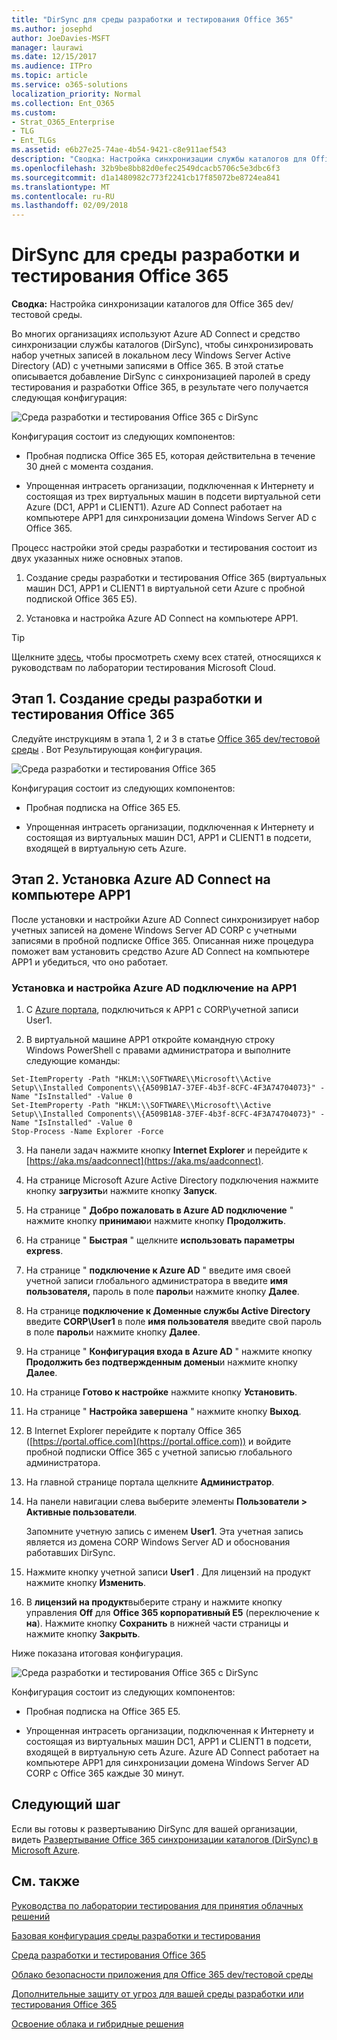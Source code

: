 ```yaml
---
title: "DirSync для среды разработки и тестирования Office 365"
ms.author: josephd
author: JoeDavies-MSFT
manager: laurawi
ms.date: 12/15/2017
ms.audience: ITPro
ms.topic: article
ms.service: o365-solutions
localization_priority: Normal
ms.collection: Ent_O365
ms.custom:
- Strat_O365_Enterprise
- TLG
- Ent_TLGs
ms.assetid: e6b27e25-74ae-4b54-9421-c8e911aef543
description: "Сводка: Настройка синхронизации службы каталогов для Office 365 dev/тестовой среды."
ms.openlocfilehash: 32b9be8bb82d0efec2549dcacb5706c5e3dbc6f3
ms.sourcegitcommit: d1a1480982c773f2241cb17f85072be8724ea841
ms.translationtype: MT
ms.contentlocale: ru-RU
ms.lasthandoff: 02/09/2018
---
```

# <a name="dirsync-for-your-office-365-devtest-environment"></a>DirSync для среды разработки и тестирования Office 365

 **Сводка:** Настройка синхронизации каталогов для Office 365 dev/тестовой среды.
  
Во многих организациях используют Azure AD Connect и средство синхронизации службы каталогов (DirSync), чтобы синхронизировать набор учетных записей в локальном лесу Windows Server Active Directory (AD) с учетными записями в Office 365. В этой статье описывается добавление DirSync с синхронизацией паролей в среду тестирования и разработки Office 365, в результате чего получается следующая конфигурация:
  
![Среда разработки и тестирования Office 365 с DirSync](images/be5b37b0-f832-4878-b153-436c31546e21.png)
  
Конфигурация состоит из следующих компонентов:  
  
- Пробная подписка Office 365 E5, которая действительна в течение 30 дней с момента создания.
    
- Упрощенная интрасеть организации, подключенная к Интернету и состоящая из трех виртуальных машин в подсети виртуальной сети Azure (DC1, APP1 и CLIENT1). Azure AD Connect работает на компьютере APP1 для синхронизации домена Windows Server AD с Office 365.
    
Процесс настройки этой среды разработки и тестирования состоит из двух указанных ниже основных этапов.
  
1. Создание среды разработки и тестирования Office 365 (виртуальных машин DC1, APP1 и CLIENT1 в виртуальной сети Azure с пробной подпиской Office 365 E5).
    
2. Установка и настройка Azure AD Connect на компьютере APP1.
    
> [!TIP]
> Щелкните [здесь](http://aka.ms/catlgstack), чтобы просмотреть схему всех статей, относящихся к руководствам по лаборатории тестирования Microsoft Cloud.
  
## <a name="phase-1-create-an-office-365-devtest-environment"></a>Этап 1. Создание среды разработки и тестирования Office 365

Следуйте инструкциям в этапа 1, 2 и 3 в статье [Office 365 dev/тестовой среды](office-365-dev-test-environment.md) . Вот Результирующая конфигурация.
  
![Среда разработки и тестирования Office 365](images/48fb91aa-09b0-4020-a496-a8253920c45d.png)
  
Конфигурация состоит из следующих компонентов:  
  
- Пробная подписка на Office 365 E5.
    
- Упрощенная интрасеть организации, подключенная к Интернету и состоящая из виртуальных машин DC1, APP1 и CLIENT1 в подсети, входящей в виртуальную сеть Azure.
    
## <a name="phase-2-install-azure-ad-connect-on-app1"></a>Этап 2. Установка Azure AD Connect на компьютере APP1

После установки и настройки Azure AD Connect синхронизирует набор учетных записей на домене Windows Server AD CORP с учетными записями в пробной подписке Office 365. Описанная ниже процедура поможет вам установить средство Azure AD Connect на компьютере APP1 и убедиться, что оно работает.
  
### <a name="install-and-configure-azure-ad-connect-on-app1"></a>Установка и настройка Azure AD подключение на APP1

1. С [Azure портала](https://portal.azure.com), подключиться к APP1 с CORP\\учетной записи User1.
    
2. В виртуальной машине APP1 откройте командную строку Windows PowerShell с правами администратора и выполните следующие команды:
    
  ```
  Set-ItemProperty -Path "HKLM:\\SOFTWARE\\Microsoft\\Active Setup\\Installed Components\\{A509B1A7-37EF-4b3f-8CFC-4F3A74704073}" -Name "IsInstalled" -Value 0
Set-ItemProperty -Path "HKLM:\\SOFTWARE\\Microsoft\\Active Setup\\Installed Components\\{A509B1A8-37EF-4b3f-8CFC-4F3A74704073}" -Name "IsInstalled" -Value 0
Stop-Process -Name Explorer -Force

  ```

3. На панели задач нажмите кнопку **Internet Explorer** и перейдите к [https://aka.ms/aadconnect](https://aka.ms/aadconnect).
    
4. На странице Microsoft Azure Active Directory подключения нажмите кнопку **загрузить**и нажмите кнопку **Запуск**.
    
5. На странице " **Добро пожаловать в Azure AD подключение** " нажмите кнопку **принимаю**и нажмите кнопку **Продолжить**.
    
6. На странице " **Быстрая** " щелкните **использовать параметры express**.
    
7. На странице " **подключение к Azure AD** " введите имя своей учетной записи глобального администратора в введите **имя пользователя,** пароль в поле **пароль**и нажмите кнопку **Далее**.
    
8. На странице **подключение к Доменные службы Active Directory** введите **CORP\\User1** в поле **имя пользователя** введите свой пароль в поле **пароль**и нажмите кнопку **Далее**.
    
9. На странице " **Конфигурация входа в Azure AD** " нажмите кнопку **Продолжить без подтвержденным домены**и нажмите кнопку **Далее**.
    
10. На странице **Готово к настройке** нажмите кнопку **Установить**.
    
11. На странице " **Настройка завершена** " нажмите кнопку **Выход**.
    
12. В Internet Explorer перейдите к порталу Office 365 ([https://portal.office.com](https://portal.office.com)) и войдите пробной подписки Office 365 с учетной записью глобального администратора.
    
13. На главной странице портала щелкните **Администратор**.
    
14. На панели навигации слева выберите элементы **Пользователи > Активные пользователи**.
    
    Запомните учетную запись с именем **User1**. Эта учетная запись является из домена CORP Windows Server AD и обоснования работавших DirSync.
    
15. Нажмите кнопку учетной записи **User1** . Для лицензий на продукт нажмите кнопку **Изменить**.
    
16. В **лицензий на продукт**выберите страну и нажмите кнопку управления **Off** для **Office 365 корпоративный E5** (переключение к **на**). Нажмите кнопку **Сохранить** в нижней части страницы и нажмите кнопку **Закрыть**.
    
Ниже показана итоговая конфигурация.
  
![Среда разработки и тестирования Office 365 с DirSync](images/be5b37b0-f832-4878-b153-436c31546e21.png)
  
Конфигурация состоит из следующих компонентов:  
  
- Пробная подписка на Office 365 E5.
    
- Упрощенная интрасеть организации, подключенная к Интернету и состоящая из виртуальных машин DC1, APP1 и CLIENT1 в подсети, входящей в виртуальную сеть Azure. Azure AD Connect работает на компьютере APP1 для синхронизации домена Windows Server AD CORP с Office 365 каждые 30 минут.
    
## <a name="next-step"></a>Следующий шаг

Если вы готовы к развертыванию DirSync для вашей организации, видеть [Развертывание Office 365 синхронизации каталогов (DirSync) в Microsoft Azure](deploy-office-365-directory-synchronization-dirsync-in-microsoft-azure.md).

## <a name="see-also"></a>См. также

[Руководства по лаборатории тестирования для принятия облачных решений](cloud-adoption-test-lab-guides-tlgs.md)
  
[Базовая конфигурация среды разработки и тестирования](base-configuration-dev-test-environment.md)
  
[Среда разработки и тестирования Office 365](office-365-dev-test-environment.md)
  
[Облако безопасности приложения для Office 365 dev/тестовой среды](cloud-app-security-for-your-office-365-dev-test-environment.md)
  
[Дополнительные защиту от угроз для вашей среды разработки или тестирования Office 365](advanced-threat-protection-for-your-office-365-dev-test-environment.md)
  
[Освоение облака и гибридные решения](cloud-adoption-and-hybrid-solutions.md)




